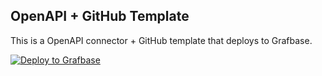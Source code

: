 ## OpenAPI + GitHub Template

This is a OpenAPI connector + GitHub template that deploys to Grafbase.

[![Deploy to Grafbase](https://grafbase.com/button)](https://grafbase.com/new/configure?template=GitHub&source=https%3A%2F%2Fgithub.com%2Fgrafbase%2Fgrafbase%2Ftree%2Fmain%2Ftemplates%2Fopenapi-github-sdl)
